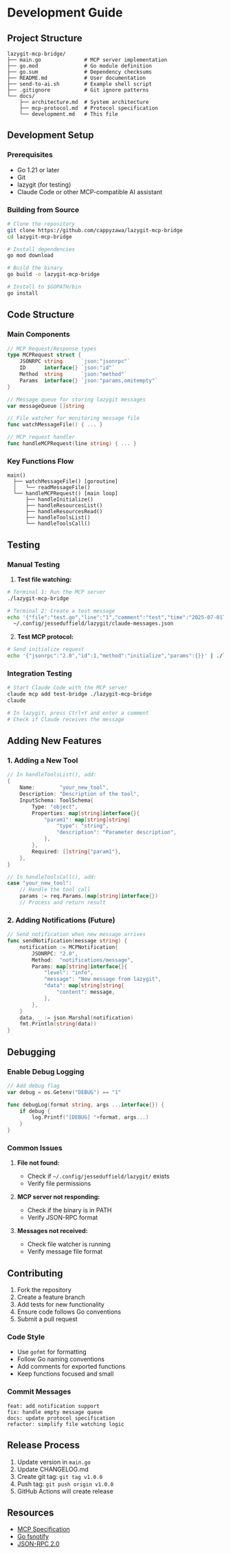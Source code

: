 # Development Guide

## Project Structure

```
lazygit-mcp-bridge/
├── main.go              # MCP server implementation
├── go.mod               # Go module definition
├── go.sum               # Dependency checksums
├── README.md            # User documentation
├── send-to-ai.sh        # Example shell script
├── .gitignore           # Git ignore patterns
└── docs/
    ├── architecture.md  # System architecture
    ├── mcp-protocol.md  # Protocol specification
    └── development.md   # This file
```

## Development Setup

### Prerequisites

- Go 1.21 or later
- Git
- lazygit (for testing)
- Claude Code or other MCP-compatible AI assistant

### Building from Source

```bash
# Clone the repository
git clone https://github.com/cappyzawa/lazygit-mcp-bridge
cd lazygit-mcp-bridge

# Install dependencies
go mod download

# Build the binary
go build -o lazygit-mcp-bridge

# Install to $GOPATH/bin
go install
```

## Code Structure

### Main Components

```go
// MCP Request/Response types
type MCPRequest struct {
    JSONRPC string      `json:"jsonrpc"`
    ID      interface{} `json:"id"`
    Method  string      `json:"method"`
    Params  interface{} `json:"params,omitempty"`
}

// Message queue for storing lazygit messages
var messageQueue []string

// File watcher for monitoring message file
func watchMessageFile() { ... }

// MCP request handler
func handleMCPRequest(line string) { ... }
```

### Key Functions Flow

```
main()
  ├── watchMessageFile() [goroutine]
  │   └── readMessageFile()
  └── handleMCPRequest() [main loop]
      ├── handleInitialize()
      ├── handleResourcesList()
      ├── handleResourcesRead()
      ├── handleToolsList()
      └── handleToolsCall()
```

## Testing

### Manual Testing

1. **Test file watching:**
```bash
# Terminal 1: Run the MCP server
./lazygit-mcp-bridge

# Terminal 2: Create a test message
echo '{"file":"test.go","line":"1","comment":"test","time":"2025-07-01T00:00:00Z"}' > \
  ~/.config/jesseduffield/lazygit/claude-messages.json
```

2. **Test MCP protocol:**
```bash
# Send initialize request
echo '{"jsonrpc":"2.0","id":1,"method":"initialize","params":{}}' | ./lazygit-mcp-bridge
```

### Integration Testing

```bash
# Start Claude Code with the MCP server
claude mcp add test-bridge ./lazygit-mcp-bridge
claude

# In lazygit, press Ctrl+Y and enter a comment
# Check if Claude receives the message
```

## Adding New Features

### 1. Adding a New Tool

```go
// In handleToolsList(), add:
{
    Name:        "your_new_tool",
    Description: "Description of the tool",
    InputSchema: ToolSchema{
        Type: "object",
        Properties: map[string]interface{}{
            "param1": map[string]string{
                "type": "string",
                "description": "Parameter description",
            },
        },
        Required: []string{"param1"},
    },
}

// In handleToolsCall(), add:
case "your_new_tool":
    // Handle the tool call
    params := req.Params.(map[string]interface{})
    // Process and return result
```

### 2. Adding Notifications (Future)

```go
// Send notification when new message arrives
func sendNotification(message string) {
    notification := MCPNotification{
        JSONRPC: "2.0",
        Method:  "notifications/message",
        Params: map[string]interface{}{
            "level": "info",
            "message": "New message from lazygit",
            "data": map[string]string{
                "content": message,
            },
        },
    }
    data, _ := json.Marshal(notification)
    fmt.Println(string(data))
}
```

## Debugging

### Enable Debug Logging

```go
// Add debug flag
var debug = os.Getenv("DEBUG") == "1"

func debugLog(format string, args ...interface{}) {
    if debug {
        log.Printf("[DEBUG] "+format, args...)
    }
}
```

### Common Issues

1. **File not found:**
   - Check if `~/.config/jesseduffield/lazygit/` exists
   - Verify file permissions

2. **MCP server not responding:**
   - Check if the binary is in PATH
   - Verify JSON-RPC format

3. **Messages not received:**
   - Check file watcher is running
   - Verify message file format

## Contributing

1. Fork the repository
2. Create a feature branch
3. Add tests for new functionality
4. Ensure code follows Go conventions
5. Submit a pull request

### Code Style

- Use `gofmt` for formatting
- Follow Go naming conventions
- Add comments for exported functions
- Keep functions focused and small

### Commit Messages

```
feat: add notification support
fix: handle empty message queue
docs: update protocol specification
refactor: simplify file watching logic
```

## Release Process

1. Update version in `main.go`
2. Update CHANGELOG.md
3. Create git tag: `git tag v1.0.0`
4. Push tag: `git push origin v1.0.0`
5. GitHub Actions will create release

## Resources

- [MCP Specification](https://github.com/anthropics/mcp)
- [Go fsnotify](https://github.com/fsnotify/fsnotify)
- [JSON-RPC 2.0](https://www.jsonrpc.org/specification)